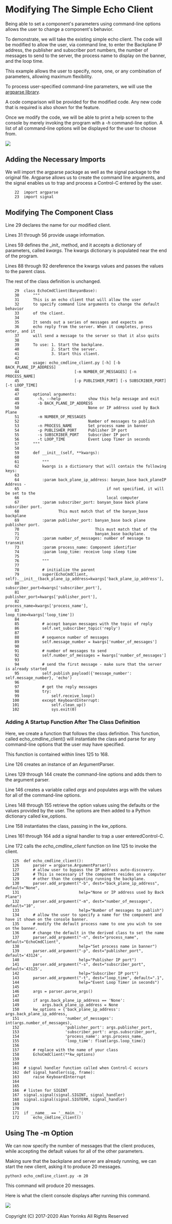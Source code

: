# Modifying The Simple Echo Client

Being able to set a component's parameters using command-line options
allows the user to change a component's behavior.

To demonstrate, we will take the existing simple echo client. The
code will be modified to allow the user, via command line,  to enter the Backplane IP address,
the publisher and subscriber port numbers, the number of messages to
send to the server, the process name to display on the
 banner, and the loop time.

This example allows the user to specify, none, one, or any combination
of parameters, allowing maximum flexibility.

To process user-specified command-line parameters, we will
use the [argparse library](https://docs.python.org/3/library/argparse.html).

A code comparison will be provided for the modified code.
Any new code that is required is also shown for the feature.

Once we modify the code, we will be able to print a help screen to the console by merely
invoking the program with
a *-h* command-line option. A list of all command-line options will be displayed
for the user to choose from.

<img align="center" src="../images/echo_cmdline_help.png">

## Adding the Necessary Imports

We will import the argparse package as well as the signal package
to the original file. Argparse allows us to create the command
line arguments, and the signal enables us to trap and process a Control-C
entered by the user.

```
    22	import argparse
    23	import signal
```

## Modifying The Component Class

Line 29 declares the name for our modified client.

Lines 31 through 56 provide usage information.

Lines 59 defines the \__init__ method, and it accepts a dictionary
of parameters, called *kwargs*. The kwargs dictionary is populated
near the end of the program.

Lines 88 through 92 dereference the kwargs values and passes the values to the parent class.

The rest of the class definition is unchanged.

```
    29	class EchoCmdClient(BanyanBase):
    30	    """
    31	    This is an echo client that will allow the user
    32	    to specify command line arguments to change the default behavior
    33	    of the client.
    34
    35	    It sends out a series of messages and expects an
    36	    echo reply from the server. When it completes, press enter, and it
    37	    will send a message to the server so that it also quits
    38
    39	    To use: 1. Start the backplane.
    40	            2. Start the server.
    41	            3. Start this client.
    42
    43	    usage: echo_cmdline_client.py [-h] [-b BACK_PLANE_IP_ADDRESS]
    44	                      [-m NUMBER_OF_MESSAGES] [-n PROCESS_NAME]
    45	                      [-p PUBLISHER_PORT] [-s SUBSCRIBER_PORT] [-t LOOP_TIME]
    46
    47	    optional arguments:
    48	      -h, --help            show this help message and exit
    49	      -b BACK_PLANE_IP_ADDRESS
    50	                            None or IP address used by Back Plane
    51	      -m NUMBER_OF_MESSAGES
    52	                            Number of messages to publish
    53	      -n PROCESS_NAME       Set process name in banner
    54	      -p PUBLISHER_PORT     Publisher IP port
    55	      -s SUBSCRIBER_PORT    Subscriber IP port
    56	      -t LOOP_TIME          Event Loop Timer in seconds
    57	    """
    58
    59	    def __init__(self, **kwargs):
    60
    61	        """
    62	        kwargs is a dictionary that will contain the following keys:
    63
    64	        :param back_plane_ip_address: banyan_base back_planeIP Address -
    65	                                    if not specified, it will be set to the
    66	                                    local computer
    67	        :param subscriber_port: banyan_base back plane subscriber port.
    68	               This must match that of the banyan_base backplane
    69	        :param publisher_port: banyan_base back plane publisher port.
    70	                               This must match that of the
    71	                               banyan_base backplane.
    72	        :param number_of_messages: number of message to transmit
    73	        :param process_name: Component identifier
    74	        :param loop_time: receive loop sleep time
    75
    76	        """
    77
    78	        # initialize the parent
    79	        super(EchoCmdClient, self).__init__(back_plane_ip_address=kwargs['back_plane_ip_address'],
    80	                                            subscriber_port=kwargs['subscriber_port'],
    81	                                            publisher_port=kwargs['publisher_port'],
    82	                                            process_name=kwargs['process_name'],
    83	                                            loop_time=kwargs['loop_time'])
    84
    85	        # accept banyan messages with the topic of reply
    86	        self.set_subscriber_topic('reply')
    87
    88	        # sequence number of messages
    89	        self.message_number = kwargs['number_of_messages']
    90
    91	        # number of messages to send
    92	        self.number_of_messages = kwargs['number_of_messages']
    93
    94	        # send the first message - make sure that the server is already started
    95	        self.publish_payload({'message_number': self.message_number}, 'echo')
    96
    97	        # get the reply messages
    98	        try:
    99	            self.receive_loop()
   100	        except KeyboardInterrupt:
   101	            self.clean_up()
   102	            sys.exit(0)

```

### Adding A Startup Function After The Class Definition

Here, we create a function that follows the class definition. This
function, called echo_cmdline_client() will instantiate the class
and parse for any command-line options that the user may have specified.

This function is contained within lines 125 to 168.

Line 126 creates an instance of an ArgumentParser.

Lines 129 through 144 create the command-line options and adds them
to the argument parser.

Line 146 creates a variable called *args* and populates args with
the values for all of the command-line options.

Lines 148 through 155 retrieve the option values using the defaults
or the values provided by the user. The options
are then added to a Python dictionary called kw_options.

Line 158 instantiates the class, passing in the kw_options.

Lines 161 through 164 add a signal handler to trap a user enteredControl-C.

Line 172 calls the *echo_cmdline_client* function on line 125 to invoke the client.


```
   125	def echo_cmdline_client():
   126	    parser = argparse.ArgumentParser()
   127	    # allow user to bypass the IP address auto-discovery.
   128	    # This is necessary if the component resides on a computer
   129	    # other than the computing running the backplane.
   130	    parser.add_argument("-b", dest="back_plane_ip_address", default="None",
   131	                        help="None or IP address used by Back Plane")
   132	    parser.add_argument("-m", dest="number_of_messages", default="10",
   133	                        help="Number of messages to publish")
   134	    # allow the user to specify a name for the component and have it shown on the console banner.
   135	    # modify the default process name to one you wish to see on the banner.
   136	    # change the default in the derived class to set the name
   137	    parser.add_argument("-n", dest="process_name", default="EchoCmdClient",
   138	                        help="Set process name in banner")
   139	    parser.add_argument("-p", dest="publisher_port", default='43124',
   140	                        help="Publisher IP port")
   141	    parser.add_argument("-s", dest="subscriber_port", default='43125',
   142	                        help="Subscriber IP port")
   143	    parser.add_argument("-t", dest="loop_time", default=".1",
   144	                        help="Event Loop Timer in seconds")
   145	
   146	    args = parser.parse_args()
   147	
   148	    if args.back_plane_ip_address == 'None':
   149	        args.back_plane_ip_address = None
   150	    kw_options = {'back_plane_ip_address': args.back_plane_ip_address,
   151	                  'number_of_messages': int(args.number_of_messages),
   152	                  'publisher_port': args.publisher_port,
   153	                  'subscriber_port': args.subscriber_port,
   154	                  'process_name': args.process_name,
   155	                  'loop_time': float(args.loop_time)}
   156	
   157	    # replace with the name of your class
   158	    EchoCmdClient(**kw_options)
   159	
   160	
   161	# signal handler function called when Control-C occurs
   162	def signal_handler(sig, frame):
   163	    raise KeyboardInterrupt
   164	
   165	
   166	# listen for SIGINT
   167	signal.signal(signal.SIGINT, signal_handler)
   168	signal.signal(signal.SIGTERM, signal_handler)
   169	
   170	
   171	if __name__ == '__main__':
   172	    echo_cmdline_client()
```

## Using The -m Option
We can now specify the number of messages that the client produces, while
accepting the default values for all of the other parameters.

Making sure that the backplane and server are already running, we can start
the new client, asking it to produce 20 messages.

```
python3 echo_cmdline_client.py -m 20
```

This command will produce 20 messages.

Here is what the client console displays after running this command.

<img align="center" src="../images/echo_client_20.png">

<br>
<br>
Copyright (C) 2017-2020 Alan Yorinks All Rights Reserved




